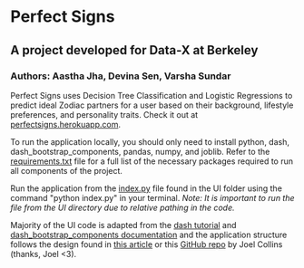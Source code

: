 # Perfect Signs
## A project developed for Data-X at Berkeley
### Authors: Aastha Jha, Devina Sen, Varsha Sundar

Perfect Signs uses Decision Tree Classification and Logistic Regressions to predict ideal Zodiac partners for a user based on their background, lifestyle preferences, and personality traits. Check it out at [perfectsigns.herokuapp.com](perfectsigns.herokuapp.com).

To run the application locally, you should only need to install python, dash, dash_bootstrap_components, pandas, numpy, and joblib. Refer to the [requirements.txt](https://github.com/devinasen/perfectsigns/blob/master/requirements.txt) file for a full list of the necessary packages required to run all components of the project.

Run the application from the [index.py](https://github.com/devinasen/perfectsigns/blob/master/UI/index.py) file found in the UI folder using the command "python index.py" in your terminal. *Note: It is important to run the file from the UI directory due to relative pathing in the code.*

Majority of the UI code is adapted from the [dash tutorial](https://dash.plotly.com/) and [dash_bootstrap_components documentation](https://dash-bootstrap-components.opensource.faculty.ai/docs/) and the application structure follows the design found in [this article](https://towardsdatascience.com/create-a-multipage-dash-application-eceac464de91) or this [GitHub repo](https://github.com/joelsewhere/dash_app) by Joel Collins (thanks, Joel <3).
